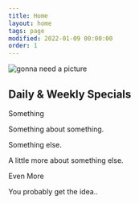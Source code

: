 ```yaml
---
title: Home
layout: home
tags: page
modified: 2022-01-09 00:00:00
order: 1
---
```

<div class="max-w-7xl mx-auto text-xl text-center mb-20">
    <div class="grid md:grid-cols-12 max-w-7xl px-4  mx-auto mt-20 mb-40 ">
        <div class="md:col-span-7 mx-auto">
            <img src="" class="mx-auto shadow-lg rounded" alt="gonna need a picture" title="Big J's Convenience">
        </div>
        <div class="md:col-span-5 mx-auto text-center">
            <h2 class=" text-3xl md:text-4xl mt-10 md:mt-0 mb-4 md:mb-10 font-bold mx-auto">Daily &amp; Weekly Specials</h2>
            <p class="text-xl leading-relaxed text-green-700 font-bold uppercase">Something</p>
            <p class="px-4 md:px-14">Something about something.</p>
            <p class="text-xl leading-relaxed text-green-700 font-bold mt-4 md:mt-10 uppercase">Something else.</p>
            <p class="px-4 md:px-14">A little more about something else.</p>
            <p class="text-xl leading-relaxed text-green-700 font-bold mt-4 md:mt-10 uppercase">Even More</p>
            <p class="px-4 md:px-14">You probably get the idea..</p>
        </div>
        <div>
        </div>
    </div>
</div>
